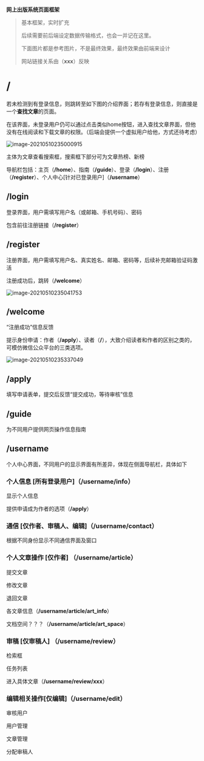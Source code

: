 **网上出版系统页面框架**

> 基本框架，实时扩充
>
> 后续需要前后端设定数据传输格式，也会一并记在这里。
>
> 下面图片都是参考图片，不是最终效果，最终效果由前端来设计
>
> 网站链接关系由（**xxx**）反映

# /

若未检测到有登录信息，则跳转至如下图的介绍界面；若存有登录信息，则直接是一个**查找文章**的页面。

在该界面，未登录用户仍可以通过点击类似home按钮，进入查找文章界面，但他没有在线阅读和下载文章的权限。（后端会提供一个虚拟用户给他，方式还待考虑）

![image-20210510235000915](https://i.loli.net/2021/05/10/1WfJxvhcmzAjSpN.png)

主体为文章查看搜索框，搜索框下部分可为文章热榜、新榜

导航栏包括：主页（**/home**）、指南（**/guide**）、登录（**/login**）、注册（**/register**）、个人中心[针对已登录用户]（**/username**）

## /login

登录界面，用户需填写用户名（或邮箱、手机号码）、密码

包含前往注册链接（**/register**）

## /register

注册界面，用户需填写用户名、真实姓名、邮箱、密码等，后续补充邮箱验证码激活

注册成功后，跳转（**/welcome**）

![image-20210510235041753](https://i.loli.net/2021/05/10/u2xaLYOU3gowGAj.png)

## /welcome

“注册成功”信息反馈

提示身份申请：作者（**/apply**）、读者（**/**），大致介绍读者和作者的区别之类的，可模仿微信公众平台的三类选项。

![image-20210510235337049](https://i.loli.net/2021/05/10/moZRU7SnT2gXcV4.png)

## /apply

填写申请表单，提交后反馈“提交成功，等待审核”信息

## /guide

为不同用户提供网页操作信息指南

## /username

个人中心界面，不同用户的显示界面有所差异，体现在侧面导航栏，具体如下

### 个人信息  [所有登录用户]（/username/info）

显示个人信息

提供申请成为作者的选项（**/apply**）

### 通信 [仅作者、审稿人、编辑]（/username/contact）

根据不同身份显示不同通信界面及窗口

### 个人文章操作  [仅作者] （/username/article）

提交文章

修改文章

退回文章

各文章信息（**/username/article/art_info**）

文档空间？？？（**/username/article/art_space**）

### 审稿 [仅审稿人] （/username/review）

检索框

任务列表

进入具体文章（**/username/review/xxx**）

### 编辑相关操作[仅编辑]（/username/edit）

审核用户

用户管理

文章管理

分配审稿人